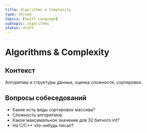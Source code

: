 ```yaml
---
title: Algorithms & Complexity
type: thread
topics: [Swift Language]
subtopic: algorithms
status: draft
---
```


# Algorithms & Complexity

## Контекст
Алгоритмы и структуры данных, оценка сложности, сортировки.

## Вопросы собеседований
- Какие есть виды сортировок массива?
- Сложность алгоритмов.
 - Какое максимальное значение для 32 битного int?
 - На C/C++ что-нибудь писал?


